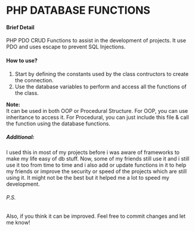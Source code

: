 # PHP DATABASE FUNCTIONS
 
 <h4>Brief Detail</h4>
 <p>PHP PDO CRUD Functions to assist in the development of projects. It use PDO and uses escape to prevent SQL Injections.</p>
 
<h4>How to use?</h4>

<ol>
 <li>Start by defining the constants used by the class contructors to create the connection.</li>
 <li>Use the database variables to perform and access all the functions of the class.</li>
</ol>

<strong>Note: </strong><br />
It can be used in both OOP or Procedural Structure.
For OOP, you can use inheritance to access it.
For Procedural, you can just include this file & call the function using the database functions. 


<h5>Additional: </h5>
I used this in most of my projects before i was aware of frameworks to make my life easy of db stuff. Now, some of my friends still use it and i still use it too from time to time and i also add or update functions in it to help my friends or improve the security or speed of the projects which are still using it. It might not be the best but it helped me a lot to speed my development.

<h6>P.S.</h6>
Also, if you think it can be improved. Feel free to commit changes and let me know! 
